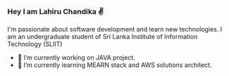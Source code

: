 ### Hey I am Lahiru Chandika :v: 
 
I'm passionate about software development and learn new technologies.
I am an undergraduate student of Sri Lanka Institute of Information Technology (SLIIT)

- 🔭 I’m currently working on JAVA project.
- 🌱 I’m currently learning MEARN stack and AWS solutions architect.


